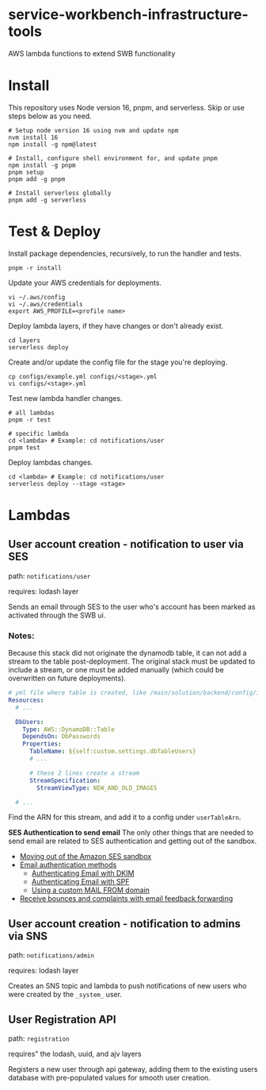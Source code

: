 # service-workbench-infrastructure-tools
AWS lambda functions to extend SWB functionality


# Install
This repository uses Node version 16, pnpm, and serverless. Skip or use steps below as you need.
```shell
# Setup node version 16 using nvm and update npm
nvm install 16
npm install -g npm@latest
```

```shell
# Install, configure shell environment for, and update pnpm
npm install -g pnpm
pnpm setup
pnpm add -g pnpm
```

```shell
# Install serverless globally
pnpm add -g serverless
```

# Test & Deploy
Install package dependencies, recursively, to run the handler and tests.
```shell
pnpm -r install
```

Update your AWS credentials for deployments.
```shell
vi ~/.aws/config
vi ~/.aws/credentials
export AWS_PROFILE=<profile name>
```

Deploy lambda layers, if they have changes or don't already exist.
```shell
cd layers
serverless deploy
```

Create and/or update the config file for the stage you're deploying.
```shell
cp configs/example.yml configs/<stage>.yml
vi configs/<stage>.yml
```

Test new lambda handler changes.
```shell
# all lambdas
pnpm -r test

# specific lambda
cd <lambda> # Example: cd notifications/user
pnpm test
```

Deploy lambdas changes.
```shell
cd <lambda> # Example: cd notifications/user
serverless deploy --stage <stage>
```

# Lambdas
## User account creation - notification to user via SES
path: `notifications/user`

requires: lodash layer

Sends an email through SES to the user who's account has been marked as activated through the SWB ui.

### Notes: 
Because this stack did not originate the dynamodb table, it can not add a stream to the table post-deployment. The original stack must be updated to include a stream, or one must be added manually (which could be overwritten on future deployments).
```yaml
# yml file where table is created, like /main/solution/backend/config/infra/cloudformation.yml
Resources:
  # ...

  DbUsers:
    Type: AWS::DynamoDB::Table
    DependsOn: DbPasswords
    Properties:
      TableName: ${self:custom.settings.dbTableUsers}
      # ...

      # these 2 lines create a stream
      StreamSpecification:
        StreamViewType: NEW_AND_OLD_IMAGES

  # ...
```
Find the ARN for this stream, and add it to a config under `userTableArn`.

**SES Authentication to send email**
The only other things that are needed to send email are related to SES authentication and getting out of the sandbox.
- [Moving out of the Amazon SES sandbox](https://docs.aws.amazon.com/ses/latest/dg/request-production-access.html)
- [Email authentication methods](https://docs.aws.amazon.com/ses/latest/dg/email-authentication-methods.html)
  - [Authenticating Email with DKIM](https://docs.aws.amazon.com/ses/latest/dg/send-email-authentication-dkim.html)
  - [Authenticating Email with SPF](https://docs.aws.amazon.com/ses/latest/dg/send-email-authentication-spf.html)
  - [Using a custom MAIL FROM domain](https://docs.aws.amazon.com/ses/latest/dg/mail-from.html)
- [Receive bounces and complaints with email feedback forwarding](https://docs.aws.amazon.com/ses/latest/dg/monitor-sending-activity-using-notifications-email.html)


## User account creation - notification to admins via SNS
path: `notifications/admin`

requires: lodash layer

Creates an SNS topic and lambda to push notifications of new users who were created by the `_system_` user.


## User Registration API
path: `registration`

requires" the lodash, uuid, and ajv layers

Registers a new user through api gateway, adding them to the existing users database with pre-populated values for smooth user creation.

